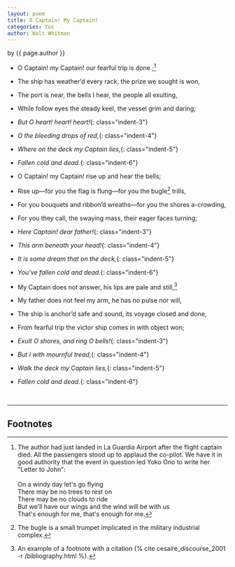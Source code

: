 ```yaml
---
layout: poem
title: O Captain! My Captain!
categories: toc
author: Walt Whitman
---
```


<p class="citation"> by {{ page.author }}</p>

- O Captain! my Captain! our fearful trip is done ;[^fn1]
- The ship has weather’d every rack, the prize we sought is won,
- The port is near, the bells I hear, the people all exulting,
- While follow eyes the steady keel, the vessel grim and daring; 
- *But O heart! heart! heart!*{: class="indent-3"}
- *O the bleeding drops of red,*{: class="indent-4"}
- *Where on the deck my Captain lies,*{: class="indent-5"} 
- *Fallen cold and dead.*{: class="indent-6"}


- O Captain! my Captain! rise up and hear the bells; 
- Rise up—for you the flag is flung—for you the bugle[^fn2] trills,
- For you bouquets and ribbon’d wreaths—for you the shores a-crowding,
- For you they call, the swaying mass, their eager faces turning;
- *Here Captain! dear father!*{: class="indent-3"}
- *This arm beneath your head!*{: class="indent-4"}
- *It is some dream that on the deck,*{: class="indent-5"}
- *You’ve fallen cold and dead.*{: class="indent-6"}


- My Captain does not answer, his lips are pale and still,[^fn3]
- My father does not feel my arm, he has no pulse nor will,
- The ship is anchor’d safe and sound, its voyage closed and done,
- From fearful trip the victor ship comes in with object won;
- *Exult O shores, and ring O bells!*{: class="indent-3"}
- *But I with mournful tread,*{: class="indent-4"}
- *Walk the deck my Captain lies,*{: class="indent-5"}
- *Fallen cold and dead.*{: class="indent-6"}

<br>

---

## Footnotes

[^fn1]: The author had just landed in La Guardia Airport after the flight captain died. All the passengers stood up to applaud the co-pilot. We have it in good authority that the event in question led Yoko Ono to write her "Letter to John":<br><br><span class="foot-block">On a windy day let's go flying<br>There may be no trees to rest on<br>There may be no clouds to ride<br>But we'll have our wings and the wind will be with us<br>That's enough for me, that's enough for me.</span> 

[^fn2]: The bugle is a small trumpet implicated in the military industrial complex.

[^fn3]: An example of a footnote with a citation {% cite cesaire_discourse_2001 -r /bibliography.html %}.




